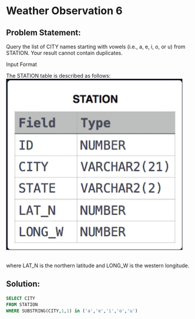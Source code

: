 # Weather Observation 6

## Problem Statement:
Query the list of CITY names starting with vowels (i.e., a, e, i, o, or u) from STATION. Your result cannot contain duplicates.

Input Format

The STATION table is described as follows:<br>
![](./Images/STATION.PNG)

<br>where LAT_N is the northern latitude and LONG_W is the western longitude.

## Solution:
```SQL
SELECT CITY
FROM STATION
WHERE SUBSTRING(CITY,1,1) in ('a','e','i','o','u')
```


